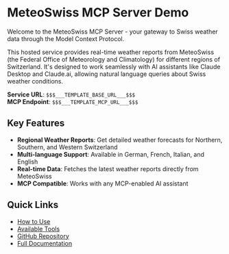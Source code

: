 # MeteoSwiss MCP Server Demo

Welcome to the MeteoSwiss MCP Server - your gateway to Swiss weather data through the Model Context Protocol.

This hosted service provides real-time weather reports from MeteoSwiss (the Federal Office of Meteorology and Climatology) for different regions of Switzerland. It's designed to work seamlessly with AI assistants like Claude Desktop and Claude.ai, allowing natural language queries about Swiss weather conditions.

**Service URL**: `$$$___TEMPLATE_BASE_URL___$$$`  
**MCP Endpoint**: `$$$___TEMPLATE_MCP_URL___$$$`

## Key Features

- **Regional Weather Reports**: Get detailed weather forecasts for Northern, Southern, and Western Switzerland
- **Multi-language Support**: Available in German, French, Italian, and English
- **Real-time Data**: Fetches the latest weather reports directly from MeteoSwiss
- **MCP Compatible**: Works with any MCP-enabled AI assistant

## Quick Links

- [How to Use](#usage)
- [Available Tools](#available-tools)
- [GitHub Repository](https://github.com/eins78/mcp-server-meteoswiss)
- [Full Documentation](https://github.com/eins78/mcp-server-meteoswiss#readme)
